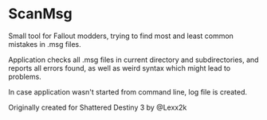 ScanMsg
=======

Small tool for Fallout modders, trying to find most and least common mistakes in .msg files.

Application checks all .msg files in current directory and subdirectories, and reports all errors found,
as well as weird syntax which might lead to problems.

In case application wasn't started from command line, log file is created.

Originally created for Shattered Destiny 3 by @Lexx2k

